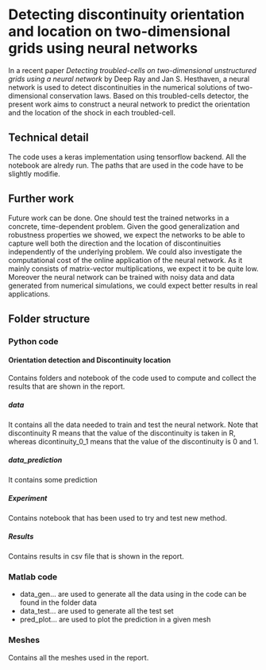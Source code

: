 # Detecting discontinuity orientation and location on two-dimensional grids using neural networks
In a recent paper *Detecting troubled-cells on two-dimensional unstructured grids using a neural network* by Deep Ray and Jan S. Hesthaven, a neural network is used to detect discontinuities in the numerical solutions of two-dimensional conservation laws.  Based on this troubled-cells detector, the present work aims to construct a neural network to predict the orientation and the location of the shock in each troubled-cell.

## Technical detail
The code uses a keras implementation using tensorflow backend.
All the notebook are alredy run.
The paths that are used in the code have to be slightly modifie.

## Further work
Future work can be done. One should test the trained networks in a concrete, time-dependent problem. Given the good generalization and robustness properties we showed, we expect the networks to be able to capture well both the direction and the location of discontinuities independently of the underlying problem. We could also investigate the computational cost of the online application of the neural network. As it mainly consists of matrix-vector multiplications, we expect it to be quite low. Moreover the neural network can be trained with noisy data and data generated from numerical simulations, we could expect better results in real applications.

## Folder structure 

### Python code 

#### Orientation detection and Discontinuity location
Contains folders and notebook of the code used to compute and collect the results that are shown in the report.

##### data
It contains all the data needed to train and test the neural network.
Note that discontinuity R means that the value of the discontinuity is taken in R, whereas dicontinuity_0_1 means that the value of the discontinuity is 0 and 1.
##### data_prediction
It contains some prediction
##### Experiment
Contains notebook that has been used to try and test new method.
##### Results
Contains results in csv file that is shown in the report.

### Matlab code
 - data_gen... are used to generate all the data using in the code can be found in the folder data
 - data_test... are used to generate all the test set
 - pred_plot... are used to plot the prediction in a given mesh 

### Meshes
Contains all the meshes used in the report. 





